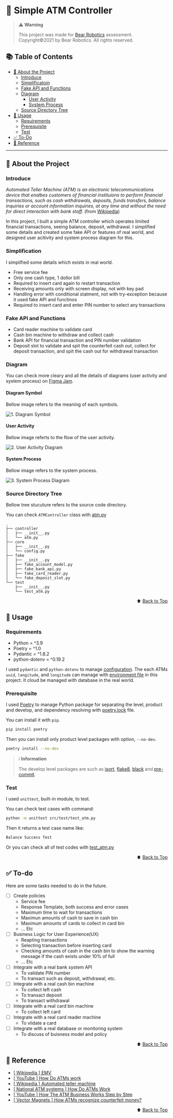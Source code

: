 # :atm: Simple ATM Controller


> :warning: **Warning**
>
> This project was made for [Bear Robotics](https://www.bearrobotics.ai/) assessment.
> Copyright:copyright:2021 by Bear Robotics. All rights reserved.

<div id="top"></div>

## :books: Table of Contents

* [:tada: About the Project](#tada-about-the-project)
    * [Introduce](#introduce)
    * [Simplificatoin](#simplification)
    * [Fake API and Functions](#fake-api-and-functions)
    * [Diagram](#diagram)
        * [User Activity](#user-activity)
        * [System Process](#system-process)
    * [Source Directory Tree](#source-directory-tree)
* [:rocket: Usage](#rocket-usage)
    * [Requirements](#requirements)
    * [Prerequisite](#prerequisite)
    * [Test](#test)
* [:white_check_mark: To-Do](#white_check_mark-to-do)
* [:memo: Reference](#memo-reference)

---

## :tada: About the Project

### Introduce

*Automated Teller Machine (ATM) is an electronic telecommunications device that enalbes customers of financial instituions to perform financial transactions, such as cash withdrawals, deposits, funds transfers, balance inquiries or account information inquiries, at any time and without the need for direct interaction with bank staff.* (from [Wikipedia](https://en.wikipedia.org/wiki/Automated_teller_machine))

In this project, I built a simple ATM controller which operates limited financial transactions, seeing balance, deposit, withdrawal. I simplified some details and created some fake API or features of real world, and designed user acitivity and system process diagram for this.

### Simplification

I simplified some details which exists in real world.

* Free service fee
* Only one cash type, 1 dollor bill
* Required to insert card again to restart transaction
* Receiving amounts only with screen display, not with key pad
* Handling error with conditional statment, not with try-exception because it used fake API and functinos
* Required to insert card and enter PIN number to select any transactions

### Fake API and Functions

* Card reader machine to validate card
* Cash bin machine to withdraw and collect cash
* Bank API for financial transaction and PIN number validation
* Deposit slot to validate and spit the counterfeit cash out, collect for deposit transaction, and spit the cash out for withdrawal transaction

### Diagram

You can check more cleary and all the details of diagrams (user activity and system process) on [Figma Jam](https://www.figma.com/file/UajPEwAhq1GDH6MMGlNmMM/Simple-ATM-Controller?node-id=0%3A1).

#### Diagram Symbol

Bellow image refers to the meaning of each symbols.

![1. Diagram Symbol](/images/1-Diagram-Symbol.png)

#### User Activity

Bellow image referts to the flow of the user activity.

![2. User Activity Diagram](/images/2-User-Activity-Diagram.png)

#### System Process

Bellow image refers to the system process.

![3. System Process Diagram](/images/3-System-Process-Diagram.png)

### Source Directory Tree

Bellow tree stucuture refers to the source code directory.

You can check `ATMController` class with [atm.py](src/controller/atm.py)

```
.
├── controller
│   ├── __init__.py
│   └── atm.py
├── core
│   ├── __init__.py
│   └── config.py
├── fake
│   ├── __init__.py
│   ├── fake_account_model.py
│   ├── fake_bank_api.py
│   ├── fake_card_reader.py
│   └── fake_deposit_slot.py
└── test
    ├── __init__.py
    └── test_atm.py
```

<p align="right">⬆️ <a href="#top">Back to Top</a></p>

## :rocket: Usage

### Requirements

* Python = ^3.9
* Poetry = ^1.0
* Pydantic = ^1.8.2
* python-dotenv = ^0.19.2

I used `pydantic` and `python-dotenv` to manage [configuration](/src/core/config.py). The each ATMs `uuid`, `langitude`, and `longitude` can manage with [environment file](/.env) in this project. It cloud be managed with database in the real world.

### Prerequisite

I used [Poetry](https://python-poetry.org/) to manage Python package for separating the level, product and develop, and dependency resolving with [poetry.lock](poetry.lock) file.

You can install it with `pip`.

```sh
pip install poetry
```

Then you can install only product level packages with option, `--no-dev`.

```sh
poetry install --no-dev
```

> :information_source: **Information**
>
> The develop level packages are such as [isort](https://pycqa.github.io/isort/), [flake8](https://flake8.pycqa.org/en/latest/), [black](https://black.readthedocs.io/en/stable/) and [pre-commit](https://pre-commit.com/).


### Test

I used `unittest`, built-in module, to test.

You can check test cases with command:

```sh
python -m unittest src/test/test_atm.py
```

Then it returns a test case name like:

```sh
Balance Success Test
```

Or you can check all of test codes with [test_atm.py](src/test/test_atm.py)


<p align="right">⬆️ <a href="#top">Back to Top</a></p>


## :white_check_mark: To-do

Here are some tasks needed to do in the future.

* [ ] Create policies
    * Service fee
    * Response Template, both success and error cases
    * Maximum time to wait for transactions
    * Maximun amounts of cash to save in cash bin
    * Maximum amounts of cards to collect in card bin
    * ... Etc
* [ ] Business Logic for User Experience(UX)
    * Reapting transactions
    * Selecting transaction before inserting card
    * Checking amounts of cash in the cash bin to show the warning message if the cash exists under 10% of full
    * ... Etc
* [ ] Integrate with a real bank system API
    * To validate PIN number
    * To transact such as deposit, withdrawal, etc.
* [ ] Integrate with a real cash bin machine
    * To collect left cash
    * To transact deposit
    * To transact withdrawal
* [ ] Integrate with a real card bin machine
    * To collect left card
* [ ] Integrate with a real card reader machine
    * To vlidate a card
* [ ] Integrate with a real database or monitoring system
    * To discuss of buisness model and policy

<p align="right">⬆️ <a href="#top">Back to Top</a></p>

## :memo: Reference

* [[ Wikipedia ] EMV](https://en.wikipedia.org/wiki/EMV#Transaction_flow)
* [[ YouTube ] How Do ATMs work](https://www.youtube.com/watch?v=rIJUFUk38Z0)
* [[ Wikipedia ] Automated teller machine](https://en.wikipedia.org/wiki/Automated_teller_machine)
* [[ National ATM systems ] How Do ATMs Work](https://www.nasatm.com/pages/how-do-atms-work)
* [[ YouTube ] How The ATM Business Works Step by Step](https://www.youtube.com/watch?v=hNBG8XvL9YI)
* [[ Vector Magnets ] How ATMs recognize counterfeit money? ](http://m.vectormagnets.com/n1856043/How-ATMs-recognize-counterfeit-money.htm)


<p align="right">⬆️ <a href="#top">Back to Top</a></p>
